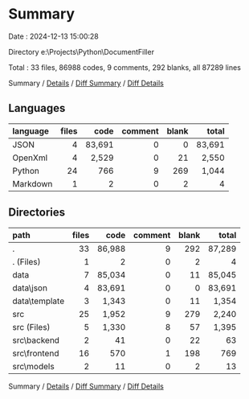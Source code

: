 # Summary

Date : 2024-12-13 15:00:28

Directory e:\\Projects\\Python\\DocumentFiller

Total : 33 files,  86988 codes, 9 comments, 292 blanks, all 87289 lines

Summary / [Details](details.md) / [Diff Summary](diff.md) / [Diff Details](diff-details.md)

## Languages
| language | files | code | comment | blank | total |
| :--- | ---: | ---: | ---: | ---: | ---: |
| JSON | 4 | 83,691 | 0 | 0 | 83,691 |
| OpenXml | 4 | 2,529 | 0 | 21 | 2,550 |
| Python | 24 | 766 | 9 | 269 | 1,044 |
| Markdown | 1 | 2 | 0 | 2 | 4 |

## Directories
| path | files | code | comment | blank | total |
| :--- | ---: | ---: | ---: | ---: | ---: |
| . | 33 | 86,988 | 9 | 292 | 87,289 |
| . (Files) | 1 | 2 | 0 | 2 | 4 |
| data | 7 | 85,034 | 0 | 11 | 85,045 |
| data\\json | 4 | 83,691 | 0 | 0 | 83,691 |
| data\\template | 3 | 1,343 | 0 | 11 | 1,354 |
| src | 25 | 1,952 | 9 | 279 | 2,240 |
| src (Files) | 5 | 1,330 | 8 | 57 | 1,395 |
| src\\backend | 2 | 41 | 0 | 22 | 63 |
| src\\frontend | 16 | 570 | 1 | 198 | 769 |
| src\\models | 2 | 11 | 0 | 2 | 13 |

Summary / [Details](details.md) / [Diff Summary](diff.md) / [Diff Details](diff-details.md)